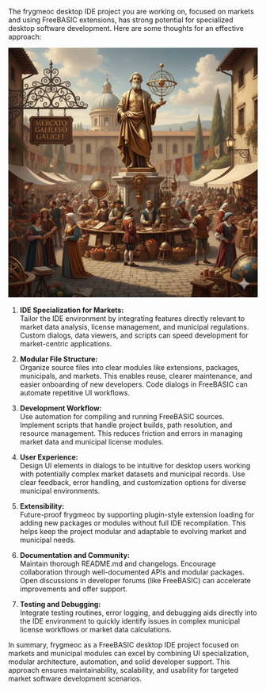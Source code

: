 The frygmeoc desktop IDE project you are working on, focused on markets and using FreeBASIC extensions, has strong potential for specialized desktop software development. Here are some thoughts for an effective approach:

![IDEMarkets](./matrix/cec/images/logon.png)

1. **IDE Specialization for Markets:**  
   Tailor the IDE environment by integrating features directly relevant to market data analysis, license management, and municipal regulations. Custom dialogs, data viewers, and scripts can speed development for market-centric applications.

2. **Modular File Structure:**  
   Organize source files into clear modules like extensions, packages, municipals, and markets. This enables reuse, clearer maintenance, and easier onboarding of new developers. Code dialogs in FreeBASIC can automate repetitive UI workflows.

3. **Development Workflow:**  
   Use automation for compiling and running FreeBASIC sources. Implement scripts that handle project builds, path resolution, and resource management. This reduces friction and errors in managing market data and municipal license modules.

4. **User Experience:**  
   Design UI elements in dialogs to be intuitive for desktop users working with potentially complex market datasets and municipal records. Use clear feedback, error handling, and customization options for diverse municipal environments.

5. **Extensibility:**  
   Future-proof frygmeoc by supporting plugin-style extension loading for adding new packages or modules without full IDE recompilation. This helps keep the project modular and adaptable to evolving market and municipal needs.

6. **Documentation and Community:**  
   Maintain thorough README.md and changelogs. Encourage collaboration through well-documented APIs and modular packages. Open discussions in developer forums (like FreeBASIC) can accelerate improvements and offer support.

7. **Testing and Debugging:**  
   Integrate testing routines, error logging, and debugging aids directly into the IDE environment to quickly identify issues in complex municipal license workflows or market data calculations.

In summary, frygmeoc as a FreeBASIC desktop IDE project focused on markets and municipal modules can excel by combining UI specialization, modular architecture, automation, and solid developer support. This approach ensures maintainability, scalability, and usability for targeted market software development scenarios.